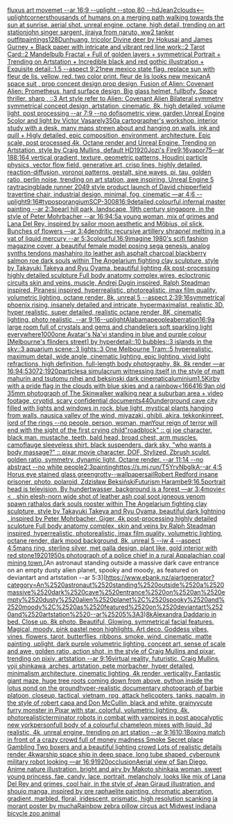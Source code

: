 [fluxus art movemet --ar 16:9 --uplight --stop 80 --hd](https://www.ebank.nz/aiartgenerator?category=fluxus%2520art%2520movemet%2520--ar%252016%3A9%2520--uplight%2520--stop%252080%2520--hd)[Jean](https://www.ebank.nz/aiartgenerator?category=Jean)[2](https://www.ebank.nz/aiartgenerator?category=2)[clouds](https://www.ebank.nz/aiartgenerator?category=clouds)[<--uplight](https://www.ebank.nz/aiartgenerator?category=%3C--uplight)[corners](https://www.ebank.nz/aiartgenerator?category=corners)[thousands of humans on a merging path walking towards the sun at sunrise. aerial shot. unreal engine, octane, high detail, trending on art station](https://www.ebank.nz/aiartgenerator?category=thousands%2520of%2520humans%2520on%2520a%2520merging%2520path%2520walking%2520towards%2520the%2520sun%2520at%2520sunrise.%2520aerial%2520shot.%2520unreal%2520engine%2C%2520octane%2C%2520high%2520detail%2C%2520trending%2520on%2520art%2520station)[john singer sargent, jiraiya from naruto, ww2 tanker outfit](https://www.ebank.nz/aiartgenerator?category=john%2520singer%2520sargent%2C%2520jiraiya%2520from%2520naruto%2C%2520ww2%2520tanker%2520outfit)[paintings](https://www.ebank.nz/aiartgenerator?category=paintings)[128](https://www.ebank.nz/aiartgenerator?category=128)[Dunhuang, tricolor Divine deer by Hokusai and James Gurney + Black paper with intricate and vibrant red line work::2 Tarot Card::2 Mandelbulb Fractal + Full of golden layers + symmetrical Portrait + Trending on Artstation + Incredible black and red gothic illustration + Exquisite detail::1.5 --aspect 9:21](https://www.ebank.nz/aiartgenerator?category=Dunhuang%2C%2520tricolor%2520Divine%2520deer%2520by%2520Hokusai%2520and%2520James%2520Gurney%2520%2B%2520Black%2520paper%2520with%2520intricate%2520and%2520vibrant%2520red%2520line%2520work%3A%3A2%2520Tarot%2520Card%3A%3A2%2520Mandelbulb%2520Fractal%2520%2B%2520Full%2520of%2520golden%2520layers%2520%2B%2520symmetrical%2520Portrait%2520%2B%2520Trending%2520on%2520Artstation%2520%2B%2520Incredible%2520black%2520and%2520red%2520gothic%2520illustration%2520%2B%2520Exquisite%2520detail%3A%3A1.5%2520--aspect%25209%3A21)[new mexico state flag. replace sun with fleur de lis. yellow, red. two color print. fleur de lis looks new mexican](https://www.ebank.nz/aiartgenerator?category=new%2520mexico%2520state%2520flag.%2520replace%2520sun%2520with%2520fleur%2520de%2520lis.%2520yellow%2C%2520red.%2520two%2520color%2520print.%2520fleur%2520de%2520lis%2520looks%2520new%2520mexican)[A space suit ,  prop concept design,prop design,  Fusion of  Alien: Covenant Alien: Prometheus,  hard surface design, Big glass helmet,   fullbofy, Space thriller, sharp , ::3  Art style refer to Alien: Covenant Alien   Bilateral symmetry       symmetrical   concept design,  artstation, cinematic,  8k, high detailed,  volume light,  post processing    --ar 7:9   --no dof](https://www.ebank.nz/aiartgenerator?category=A%2520space%2520suit%2520%2C%2520%2520prop%2520concept%2520design%2Cprop%2520design%2C%2520%2520Fusion%2520of%2520%2520Alien%3A%2520Covenant%2520Alien%3A%2520Prometheus%2C%2520%2520hard%2520surface%2520design%2C%2520Big%2520glass%2520helmet%2C%2520%2520%2520fullbofy%2C%2520Space%2520thriller%2C%2520sharp%2520%2C%2520%3A%3A3%2520%2520Art%2520style%2520refer%2520to%2520Alien%3A%2520Covenant%2520Alien%2520%2520%2520Bilateral%2520symmetry%2520%2520%2520%2520%2520%2520%2520symmetrical%2520%2520%2520concept%2520design%2C%2520%2520artstation%2C%2520cinematic%2C%2520%25208k%2C%2520high%2520detailed%2C%2520%2520volume%2520light%2C%2520%2520post%2520processing%2520%2520%2520%2520--ar%25207%3A9%2520%2520%2520--no%2520dof)[isometric view, garden,Unreal Engine 5](https://www.ebank.nz/aiartgenerator?category=isometric%2520view%2C%2520garden%2CUnreal%2520Engine%25205)[color and light by Victor Vasarely](https://www.ebank.nz/aiartgenerator?category=color%2520and%2520light%2520by%2520Victor%2520Vasarely)[350](https://www.ebank.nz/aiartgenerator?category=350)[a cartographer's workshop, interior study with a desk, many maps strewn about and hanging on walls, ink and quill + Higly detailed, epic composition, environment, architecture. Epic scale, post processed 4k, Octane render and Unreal Engine. Trending on Artstation, style by Craig Mullins, default HD](https://www.ebank.nz/aiartgenerator?category=a%2520cartographer%27s%2520workshop%2C%2520interior%2520study%2520with%2520a%2520desk%2C%2520many%2520maps%2520strewn%2520about%2520and%2520hanging%2520on%2520walls%2C%2520ink%2520and%2520quill%2520%2B%2520Higly%2520detailed%2C%2520epic%2520composition%2C%2520environment%2C%2520architecture.%2520Epic%2520scale%2C%2520post%2520processed%25204k%2C%2520Octane%2520render%2520and%2520Unreal%2520Engine.%2520Trending%2520on%2520Artstation%2C%2520style%2520by%2520Craig%2520Mullins%2C%2520default%2520HD)[1920](https://www.ebank.nz/aiartgenerator?category=1920)[Jozi's Fire](https://www.ebank.nz/aiartgenerator?category=Jozi%27s%2520Fire)[9:16](https://www.ebank.nz/aiartgenerator?category=9%3A16)[vapor](https://www.ebank.nz/aiartgenerator?category=vapor)[75](https://www.ebank.nz/aiartgenerator?category=75)[—ar 188:164 vertical gradient, texture, geometric patterns, Houdini particle physics, vector flow field, generative art, crisp lines, highly detailed, reaction-diffusion, voronoi patterns, gestalt, sine waves, pi, tau, golden ratio, perlin noise, trending on art station, awe inspiring, Unreal Engine 5 raytracing](https://www.ebank.nz/aiartgenerator?category=%E2%80%94ar%2520188%3A164%2520vertical%2520gradient%2C%2520texture%2C%2520geometric%2520patterns%2C%2520Houdini%2520particle%2520physics%2C%2520vector%2520flow%2520field%2C%2520generative%2520art%2C%2520crisp%2520lines%2C%2520highly%2520detailed%2C%2520reaction-diffusion%2C%2520voronoi%2520patterns%2C%2520gestalt%2C%2520sine%2520waves%2C%2520pi%2C%2520tau%2C%2520golden%2520ratio%2C%2520perlin%2520noise%2C%2520trending%2520on%2520art%2520station%2C%2520awe%2520inspiring%2C%2520Unreal%2520Engine%25205%2520raytracing)[blade runner 2049 style product launch of David chipperfield travertine chair, industrial design, minimal, fog, cinematic —ar 4:6 --uplight](https://www.ebank.nz/aiartgenerator?category=blade%2520runner%25202049%2520style%2520product%2520launch%2520of%2520David%2520chipperfield%2520travertine%2520chair%2C%2520industrial%2520design%2C%2520minimal%2C%2520fog%2C%2520cinematic%2520%E2%80%94ar%25204%3A6%2520--uplight)[9:16](https://www.ebank.nz/aiartgenerator?category=9%3A16)[#typo](https://www.ebank.nz/aiartgenerator?category=%23typo)[sporangium](https://www.ebank.nz/aiartgenerator?category=sporangium)[SCP-3008](https://www.ebank.nz/aiartgenerator?category=SCP-3008)[16:9](https://www.ebank.nz/aiartgenerator?category=16%3A9)[detailed,](https://www.ebank.nz/aiartgenerator?category=detailed%2C)[colourful,](https://www.ebank.nz/aiartgenerator?category=colourful%2C)[infernal master painting --ar 2:3](https://www.ebank.nz/aiartgenerator?category=infernal%2520master%2520painting%2520--ar%25202%3A3)[pearl hill park, landscape, 19th century singapore,  in the style of Peter Mohrbacher --ar 16:9](https://www.ebank.nz/aiartgenerator?category=pearl%2520hill%2520park%2C%2520landscape%2C%252019th%2520century%2520singapore%2C%2520%2520in%2520the%2520style%2520of%2520Peter%2520Mohrbacher%2520--ar%252016%3A9)[4:5](https://www.ebank.nz/aiartgenerator?category=4%3A5)[a young woman, mix of grimes and Lana Del Rey, inspired by sailor moon aesthetic and Möbius, oil slick, Bunches of flowers —ar 3:4](https://www.ebank.nz/aiartgenerator?category=a%2520young%2520woman%2C%2520mix%2520of%2520grimes%2520and%2520Lana%2520Del%2520Rey%2C%2520inspired%2520by%2520sailor%2520moon%2520aesthetic%2520and%2520M%C3%B6bius%2C%2520oil%2520slick%2C%2520Bunches%2520of%2520flowers%2520%E2%80%94ar%25203%3A4)[dendritic recursive artillery shrapnel melting in a vat of liquid mercury --ar 5:3](https://www.ebank.nz/aiartgenerator?category=dendritic%2520recursive%2520artillery%2520shrapnel%2520melting%2520in%2520a%2520vat%2520of%2520liquid%2520mercury%2520--ar%25205%3A3)[colourful,](https://www.ebank.nz/aiartgenerator?category=colourful%2C)[16:9](https://www.ebank.nz/aiartgenerator?category=16%3A9)[imagine 1980's scifi fashion magazine cover, a beautiful female model posing sega genesis, analog synths tendons mashahiro ito leather ash asphalt charcoal blackberry salmon roe dark souls within The Angelarium fighting clay sculpture, style by Takayuki Takeya and Ryu Oyama, beautiful lighting 4k post-processing highly detailed sculpture Full body anatomy complex,wires, ecloctronic circuits skin and veins, muscle, Andrej Dugin inspired, Ralph Steadman inspired, Piranesi inspired, hyperrealistic, photorealistic, imax film quality, volumetric lighting, octane render, 8k, unreal 5   --aspect 2:3](https://www.ebank.nz/aiartgenerator?category=imagine%25201980%27s%2520scifi%2520fashion%2520magazine%2520cover%2C%2520a%2520beautiful%2520female%2520model%2520posing%2520sega%2520genesis%2C%2520analog%2520synths%2520tendons%2520mashahiro%2520ito%2520leather%2520ash%2520asphalt%2520charcoal%2520blackberry%2520salmon%2520roe%2520dark%2520souls%2520within%2520The%2520Angelarium%2520fighting%2520clay%2520sculpture%2C%2520style%2520by%2520Takayuki%2520Takeya%2520and%2520Ryu%2520Oyama%2C%2520beautiful%2520lighting%25204k%2520post-processing%2520highly%2520detailed%2520sculpture%2520Full%2520body%2520anatomy%2520complex%2Cwires%2C%2520ecloctronic%2520circuits%2520skin%2520and%2520veins%2C%2520muscle%2C%2520Andrej%2520Dugin%2520inspired%2C%2520Ralph%2520Steadman%2520inspired%2C%2520Piranesi%2520inspired%2C%2520hyperrealistic%2C%2520photorealistic%2C%2520imax%2520film%2520quality%2C%2520volumetric%2520lighting%2C%2520octane%2520render%2C%25208k%2C%2520unreal%25205%2520%2520%2520--aspect%25202%3A3)[9:16](https://www.ebank.nz/aiartgenerator?category=9%3A16)[symmetrical phoenix rising, insanely detailed and intricate, hypermaximalist, realistic 3D, hyper realistic, super detailed, realistic octane render, 8K, cinematic lighting, photo realistic,  --ar 9:16](https://www.ebank.nz/aiartgenerator?category=symmetrical%2520phoenix%2520rising%2C%2520insanely%2520detailed%2520and%2520intricate%2C%2520hypermaximalist%2C%2520realistic%25203D%2C%2520hyper%2520realistic%2C%2520super%2520detailed%2C%2520realistic%2520octane%2520render%2C%25208K%2C%2520cinematic%2520lighting%2C%2520photo%2520realistic%2C%2520%2520--ar%25209%3A16)[--uplight](https://www.ebank.nz/aiartgenerator?category=--uplight)[Alabama](https://www.ebank.nz/aiartgenerator?category=Alabama)[people](https://www.ebank.nz/aiartgenerator?category=people)[aberration](https://www.ebank.nz/aiartgenerator?category=aberration)[16:9](https://www.ebank.nz/aiartgenerator?category=16%3A9)[a large room full of crystals and gems and chandeliers soft sparkling light everywhere](https://www.ebank.nz/aiartgenerator?category=a%2520large%2520room%2520full%2520of%2520crystals%2520and%2520gems%2520and%2520chandeliers%2520soft%2520sparkling%2520light%2520everywhere)[1000](https://www.ebank.nz/aiartgenerator?category=1000)[one Avatar's Na'vi standing in blue and purple colour [Melbourne's flinders street] by hyperdetail::10 bubbles::3 islands in the sky::3 aquarium scene::3 lights::3 One Melbourne Tram::5 hyperealistic, maximum detail, wide angle, cinematic lighting, epic lighting, vivid light refractions, high definition, full-length body photography, 8k, 8k render —ar 16:9](https://www.ebank.nz/aiartgenerator?category=one%2520Avatar%27s%2520Na%27vi%2520standing%2520in%2520blue%2520and%2520purple%2520colour%2520%5BMelbourne%27s%2520flinders%2520street%5D%2520by%2520hyperdetail%3A%3A10%2520bubbles%3A%3A3%2520islands%2520in%2520the%2520sky%3A%3A3%2520aquarium%2520scene%3A%3A3%2520lights%3A%3A3%2520One%2520Melbourne%2520Tram%3A%3A5%2520hyperealistic%2C%2520maximum%2520detail%2C%2520wide%2520angle%2C%2520cinematic%2520lighting%2C%2520epic%2520lighting%2C%2520vivid%2520light%2520refractions%2C%2520high%2520definition%2C%2520full-length%2520body%2520photography%2C%25208k%2C%25208k%2520render%2520%E2%80%94ar%252016%3A9)[4:5](https://www.ebank.nz/aiartgenerator?category=4%3A5)[3072:1920](https://www.ebank.nz/aiartgenerator?category=3072%3A1920)[particles](https://www.ebank.nz/aiartgenerator?category=particles)[a simulacrum witnessing itself in the style of matt mahurin and tsutomu nihei and beksinski dark cinematic](https://www.ebank.nz/aiartgenerator?category=a%2520simulacrum%2520witnessing%2520itself%2520in%2520the%2520style%2520of%2520matt%2520mahurin%2520and%2520tsutomu%2520nihei%2520and%2520beksinski%2520dark%2520cinematic)[aluminium](https://www.ebank.nz/aiartgenerator?category=aluminium)[1.5](https://www.ebank.nz/aiartgenerator?category=1.5)[Kirby with a pride flag in the clouds with blue skies and a rainbow](https://www.ebank.nz/aiartgenerator?category=Kirby%2520with%2520a%2520pride%2520flag%2520in%2520the%2520clouds%2520with%2520blue%2520skies%2520and%2520a%2520rainbow)[<1664](https://www.ebank.nz/aiartgenerator?category=%3C1664)[16:9](https://www.ebank.nz/aiartgenerator?category=16%3A9)[an old 35mm photograph of The Skinwalker walking near a suburban area + video footage, cryptid, scary confidential documents](https://www.ebank.nz/aiartgenerator?category=an%2520old%252035mm%2520photograph%2520of%2520The%2520Skinwalker%2520walking%2520near%2520a%2520suburban%2520area%2520%2B%2520video%2520footage%2C%2520cryptid%2C%2520scary%2520confidential%2520documents)[](https://www.ebank.nz/aiartgenerator?category=)[440](https://www.ebank.nz/aiartgenerator?category=440)[underground cave city filled with lights and windows in rock, blue light, mystical plants hanging from walls, nausica valley of the wind, miyazaki, ghibli, akira, tekkonkinreet, lord of the rings --no people, person, woman, man](https://www.ebank.nz/aiartgenerator?category=underground%2520cave%2520city%2520filled%2520with%2520lights%2520and%2520windows%2520in%2520rock%2C%2520blue%2520light%2C%2520mystical%2520plants%2520hanging%2520from%2520walls%2C%2520nausica%2520valley%2520of%2520the%2520wind%2C%2520miyazaki%2C%2520ghibli%2C%2520akira%2C%2520tekkonkinreet%2C%2520lord%2520of%2520the%2520rings%2520--no%2520people%2C%2520person%2C%2520woman%2C%2520man)[Your reign of terror will end with the sight of the first crying child](https://www.ebank.nz/aiartgenerator?category=Your%2520reign%2520of%2520terror%2520will%2520end%2520with%2520the%2520sight%2520of%2520the%2520first%2520crying%2520child)["roadblock" :: gi joe character. black man. mustache, teeth, bald head, broad chest, arm muscles. camoflauge sleeveless shirt. black suspenders. dark sky. "who wants a body massage?" :: pixar movie character, DOF, Stylized, Zbrush sculpt, golden ratio, symmetry, dynamic light, Octane render. --ar 11:14 --no abstract --no white people](https://www.ebank.nz/aiartgenerator?category=%22roadblock%22%2520%3A%3A%2520gi%2520joe%2520character.%2520black%2520man.%2520mustache%2C%2520teeth%2C%2520bald%2520head%2C%2520broad%2520chest%2C%2520arm%2520muscles.%2520camoflauge%2520sleeveless%2520shirt.%2520black%2520suspenders.%2520dark%2520sky.%2520%22who%2520wants%2520a%2520body%2520massage%3F%22%2520%3A%3A%2520pixar%2520movie%2520character%2C%2520DOF%2C%2520Stylized%2C%2520Zbrush%2520sculpt%2C%2520golden%2520ratio%2C%2520symmetry%2C%2520dynamic%2520light%2C%2520Octane%2520render.%2520--ar%252011%3A14%2520--no%2520abstract%2520--no%2520white%2520people)[2:3](https://www.ebank.nz/aiartgenerator?category=2%3A3)[painting](https://www.ebank.nz/aiartgenerator?category=painting)[<https://s.mj.run/T5YrvNbglkA>](https://www.ebank.nz/aiartgenerator?category=%3Chttps%3A//s.mj.run/T5YrvNbglkA%3E)[--ar 4:5 Horus eye stained glass green](https://www.ebank.nz/aiartgenerator?category=--ar%25204%3A5%2520Horus%2520eye%2520stained%2520glass%2520green)[grotty](https://www.ebank.nz/aiartgenerator?category=grotty)[--wallpaper](https://www.ebank.nz/aiartgenerator?category=--wallpaper)[sail](https://www.ebank.nz/aiartgenerator?category=sail)[Robert Redford insane prisoner, photo, polaroid, Zdzisław Beksiński](https://www.ebank.nz/aiartgenerator?category=Robert%2520Redford%2520insane%2520prisoner%2C%2520photo%2C%2520polaroid%2C%2520Zdzis%C5%82aw%2520Beksi%C5%84ski)[Futurism Harambe](https://www.ebank.nz/aiartgenerator?category=Futurism%2520Harambe)[9:16](https://www.ebank.nz/aiartgenerator?category=9%3A16)[.5](https://www.ebank.nz/aiartgenerator?category=.5)[portrait head is television, By hundertwasser, background is a forest —ar 3:4](https://www.ebank.nz/aiartgenerator?category=portrait%2520head%2520is%2520television%2C%2520By%2520hundertwasser%2C%2520background%2520is%2520a%2520forest%2520%E2%80%94ar%25203%3A4)[movie](https://www.ebank.nz/aiartgenerator?category=movie)[< < , shin elesh-norn wide shot of leather ash coal soot igneous venom spawn rathalos dark souls rooster within The Angelarium fighting clay sculpture, style by Takayuki Takeya and Ryu Oyama, beautiful dark lightning , inspired by Peter Mohrbacher, Giger, 4k post-processing highly detailed sculpture Full body anatomy complex, skin and veins by Ralph Steadman inspired, hyperrealistic, photorealistic, imax film quality, volumetric lighting, octane render, dark mood background, 8k, unreal 5 --iw 4 --aspect 4:5](https://www.ebank.nz/aiartgenerator?category=%3C%2520%3C%2520%2C%2520shin%2520elesh-norn%2520wide%2520shot%2520of%2520leather%2520ash%2520coal%2520soot%2520igneous%2520venom%2520spawn%2520rathalos%2520dark%2520souls%2520rooster%2520within%2520The%2520Angelarium%2520fighting%2520clay%2520sculpture%2C%2520style%2520by%2520Takayuki%2520Takeya%2520and%2520Ryu%2520Oyama%2C%2520beautiful%2520dark%2520lightning%2520%2C%2520inspired%2520by%2520Peter%2520Mohrbacher%2C%2520Giger%2C%25204k%2520post-processing%2520highly%2520detailed%2520sculpture%2520Full%2520body%2520anatomy%2520complex%2C%2520skin%2520and%2520veins%2520by%2520Ralph%2520Steadman%2520inspired%2C%2520hyperrealistic%2C%2520photorealistic%2C%2520imax%2520film%2520quality%2C%2520volumetric%2520lighting%2C%2520octane%2520render%2C%2520dark%2520mood%2520background%2C%25208k%2C%2520unreal%25205%2520--iw%25204%2520--aspect%25204%3A5)[mans ring, sterling silver, met galla design, plant like, gold interior with red stone](https://www.ebank.nz/aiartgenerator?category=mans%2520ring%2C%2520sterling%2520silver%2C%2520met%2520galla%2520design%2C%2520plant%2520like%2C%2520gold%2520interior%2520with%2520red%2520stone)[1920](https://www.ebank.nz/aiartgenerator?category=1920)[1950s photograph of a police chief in a rural Appalachian coal mining town.](https://www.ebank.nz/aiartgenerator?category=1950s%2520photograph%2520of%2520a%2520police%2520chief%2520in%2520a%2520rural%2520Appalachian%2520coal%2520mining%2520town.)[An astronaut standing outside a massive dark cave entrance on an empty dusty alien planet, spooky and moody, as featured on deviantart and artstation --ar 5:3](https://www.ebank.nz/aiartgenerator?category=An%2520astronaut%2520standing%2520outside%2520a%2520massive%2520dark%2520cave%2520entrance%2520on%2520an%2520empty%2520dusty%2520alien%2520planet%2C%2520spooky%2520and%2520moody%2C%2520as%2520featured%2520on%2520deviantart%2520and%2520artstation%2520--ar%25205%3A3)[8k](https://www.ebank.nz/aiartgenerator?category=8k)[Alexandra Daddario in bed. Close up. 8k photo. Beautiful, Glowing. symmetrical facial features. Magical, moody, pink pastel neon highlights. Art deco. Goddess vibes, vines, flowers, tarot, butterflies, ribbons, smoke, wind. cinematic, matte painting, uplight, dark purple volumetric lighting. concept art, sense of scale and awe, golden ratio, action shot, in the style of Craig Mullins and pixar, trending on pixiv, artstation --ar 9:16](https://www.ebank.nz/aiartgenerator?category=Alexandra%2520Daddario%2520in%2520bed.%2520Close%2520up.%25208k%2520photo.%2520Beautiful%2C%2520Glowing.%2520symmetrical%2520facial%2520features.%2520Magical%2C%2520moody%2C%2520pink%2520pastel%2520neon%2520highlights.%2520Art%2520deco.%2520Goddess%2520vibes%2C%2520vines%2C%2520flowers%2C%2520tarot%2C%2520butterflies%2C%2520ribbons%2C%2520smoke%2C%2520wind.%2520cinematic%2C%2520matte%2520painting%2C%2520uplight%2C%2520dark%2520purple%2520volumetric%2520lighting.%2520concept%2520art%2C%2520sense%2520of%2520scale%2520and%2520awe%2C%2520golden%2520ratio%2C%2520action%2520shot%2C%2520in%2520the%2520style%2520of%2520Craig%2520Mullins%2520and%2520pixar%2C%2520trending%2520on%2520pixiv%2C%2520artstation%2520--ar%25209%3A16)[virtual reality, futuristic, Craig Mullins, yoji shinkawa ,arches, artstation, pete morbacher, hyper detailed, minimalism architecture, cinematic lighting, 4k render, verticality, Fantastic giant maze, huge tree roots coming down from above, python inside the lotus pond on the ground](https://www.ebank.nz/aiartgenerator?category=virtual%2520reality%2C%2520futuristic%2C%2520Craig%2520Mullins%2C%2520yoji%2520shinkawa%2520%2Carches%2C%2520artstation%2C%2520pete%2520morbacher%2C%2520hyper%2520detailed%2C%2520minimalism%2520architecture%2C%2520cinematic%2520lighting%2C%25204k%2520render%2C%2520verticality%2C%2520Fantastic%2520giant%2520maze%2C%2520huge%2520tree%2520roots%2520coming%2520down%2520from%2520above%2C%2520python%2520inside%2520the%2520lotus%2520pond%2520on%2520the%2520ground)[hyper-realistic documentary photograph of barbie platoon, closeup, tactical, vietnam, rpg, attack helicopters, tanks, napalm, in the style of robert capa and Don McCullin, black and white, grainy](https://www.ebank.nz/aiartgenerator?category=hyper-realistic%2520documentary%2520photograph%2520of%2520barbie%2520platoon%2C%2520closeup%2C%2520tactical%2C%2520vietnam%2C%2520rpg%2C%2520attack%2520helicopters%2C%2520tanks%2C%2520napalm%2C%2520in%2520the%2520style%2520of%2520robert%2520capa%2520and%2520Don%2520McCullin%2C%2520black%2520and%2520white%2C%2520grainy)[v](https://www.ebank.nz/aiartgenerator?category=v)[cute furry monster in Pixar with star, colorful, volumetric lighting, 4k, photorealistic](https://www.ebank.nz/aiartgenerator?category=cute%2520furry%2520monster%2520in%2520Pixar%2520with%2520star%2C%2520colorful%2C%2520volumetric%2520lighting%2C%25204k%2C%2520photorealistic)[terminator robots in combat with vampires in post apocalyptic new york](https://www.ebank.nz/aiartgenerator?category=terminator%2520robots%2520in%2520combat%2520with%2520vampires%2520in%2520post%2520apocalyptic%2520new%2520york)[person](https://www.ebank.nz/aiartgenerator?category=person)[full body of a colourful chameleon mixes with liquid, 3d realistic, 4k, unreal engine, trending on art station --ar 9:16](https://www.ebank.nz/aiartgenerator?category=full%2520body%2520of%2520a%2520colourful%2520chameleon%2520mixes%2520with%2520liquid%2C%25203d%2520realistic%2C%25204k%2C%2520unreal%2520engine%2C%2520trending%2520on%2520art%2520station%2520--ar%25209%3A16)[10:1](https://www.ebank.nz/aiartgenerator?category=10%3A1)[Boxing match in front of a crazy crowd full of money madness Smoke Secret place Gambling Two boxers and a beautiful lighting crowd Lots of realistic details render 4k](https://www.ebank.nz/aiartgenerator?category=Boxing%2520match%2520in%2520front%2520of%2520a%2520crazy%2520crowd%2520full%2520of%2520money%2520madness%2520Smoke%2520Secret%2520place%2520Gambling%2520Two%2520boxers%2520and%2520a%2520beautiful%2520lighting%2520crowd%2520Lots%2520of%2520realistic%2520details%2520render%25204k)[warship space ship in deep space, long tube shaped, cyberpunk military robot looking —ar 16:9](https://www.ebank.nz/aiartgenerator?category=warship%2520space%2520ship%2520in%2520deep%2520space%2C%2520long%2520tube%2520shaped%2C%2520cyberpunk%2520military%2520robot%2520looking%2520%E2%80%94ar%252016%3A9)[1920](https://www.ebank.nz/aiartgenerator?category=1920)[occlusion](https://www.ebank.nz/aiartgenerator?category=occlusion)[Aerial view of San Diego, Anime nature illustration, bright and airy by Makoto shinkai](https://www.ebank.nz/aiartgenerator?category=Aerial%2520view%2520of%2520San%2520Diego%2C%2520Anime%2520nature%2520illustration%2C%2520bright%2520and%2520airy%2520by%2520Makoto%2520shinkai)[a woman, sweet young princess, fae, candy, lace, portrait, melancholy, looks like mix of Lana Del Rey and grimes, cool hair, in the style of Jean Giraud illustration, and shoujo manga, inspired by pre raphaelite painting, chromatic aberration, gradient, marbled, floral, iridescent, prismatic, high resolution scan](https://www.ebank.nz/aiartgenerator?category=a%2520woman%2C%2520sweet%2520young%2520princess%2C%2520fae%2C%2520candy%2C%2520lace%2C%2520portrait%2C%2520melancholy%2C%2520looks%2520like%2520mix%2520of%2520Lana%2520Del%2520Rey%2520and%2520grimes%2C%2520cool%2520hair%2C%2520in%2520the%2520style%2520of%2520Jean%2520Giraud%2520illustration%2C%2520and%2520shoujo%2520manga%2C%2520inspired%2520by%2520pre%2520raphaelite%2520painting%2C%2520chromatic%2520aberration%2C%2520gradient%2C%2520marbled%2C%2520floral%2C%2520iridescent%2C%2520prismatic%2C%2520high%2520resolution%2520scan)[king ja morant poster by mucha](https://www.ebank.nz/aiartgenerator?category=king%2520ja%2520morant%2520poster%2520by%2520mucha)[Rainbow zebra pillow circus act Midwest indiana bicycle zoo animal](https://www.ebank.nz/aiartgenerator?category=Rainbow%2520zebra%2520pillow%2520circus%2520act%2520Midwest%2520indiana%2520bicycle%2520zoo%2520animal)